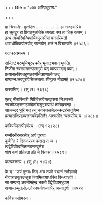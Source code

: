 +++
title = "०४४ अरिवधूबाष्पः"

+++


हा चित्राङ्गि कुरङ्गि … … … … … हा राजहंसप्रिये  
हा चूतद्रुम हा प्रियङ्गुलतिके त्यक्ताः स्थ हा धिक् कथम् ।  
इत्थं त्वत्परिपन्थिपार्थिवपुरन्ध्रीणां वनप्रस्थितौ  
धाराधौतिकपोलयोर् नयनयोर् अस्रं न विश्राम्यति ॥१५८६॥  


गदाधरनाथस्य ।   


सन्दिष्टं मरुभूमिभूरुहचयैर् भूयाद् भवान् भूपतिर्  
निर्जेता नवखण्डमण्डलभुवो यत् त्वत्प्रसादाद् वयम् ।  
प्रत्यासन्नविपन्नहूणतरुणीनेत्रप्रणालीगलद्  
बाष्पाम्भःप्लवपूरपिच्छिलतलाः श्रीमुञ्ज मोदामहे ॥१५८७॥  


कस्यचित् । (सु।र। १३९८)  


एतद् भीतारिनारी गिरिबिलविगलद्वासरा निःसरन्ती  
स्वक्रीडाहंसमोहग्रहिलशिशुभृशप्रार्थि तोन्निद्रचन्द्रा ।  
आक्रन्दद् भूरि यत् तन् नयनजलमिलच्चन्द्रहंसानुबिम्ब  
प्रत्यासत्तिप्रहृष्यत्तनयविहसितैर् आश्वसीन् न्यश्वसीच् च ॥१५८८॥  


कविपण्डितश्रीहर्षस्य । (न्च् १२।२८)  


गम्भीरनीरसरसीर् अपि पुरुषाः  
कुर्वन्ति ये दिनकरस्य करास् त एव ।  
त्वद्वैरिवीरवनितानयनाम्बुलेश  
शोषे कथं प्रतिहता इति मे वितर्कः ॥१५८९॥  


कल्पदत्तस्य । (सु।र। १४२४)  


के य्¨¨उयं मुनयः किम् अत्र तपसे स्थानं समीहामहे  
नीवाराङ्कुरदन्तुरा नियमितव्याधास्ति विन्ध्याटवी ।  
सा सम्प्रत्य् अवनीमहेन्द्र भवतो विद्वेषिवामभ्रुवाम्  
अश्रान्तच्युतलोललोचनपयोवन्याभिर् अन्यादृशी ॥१५९०॥  


कविराजसोमस्य ।  


